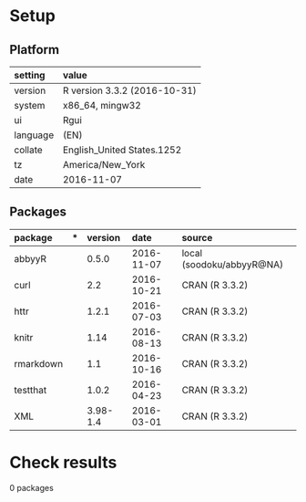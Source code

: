 # Setup

## Platform

|setting  |value                        |
|:--------|:----------------------------|
|version  |R version 3.3.2 (2016-10-31) |
|system   |x86_64, mingw32              |
|ui       |Rgui                         |
|language |(EN)                         |
|collate  |English_United States.1252   |
|tz       |America/New_York             |
|date     |2016-11-07                   |

## Packages

|package   |*  |version  |date       |source                    |
|:---------|:--|:--------|:----------|:-------------------------|
|abbyyR    |   |0.5.0    |2016-11-07 |local (soodoku/abbyyR@NA) |
|curl      |   |2.2      |2016-10-21 |CRAN (R 3.3.2)            |
|httr      |   |1.2.1    |2016-07-03 |CRAN (R 3.3.2)            |
|knitr     |   |1.14     |2016-08-13 |CRAN (R 3.3.2)            |
|rmarkdown |   |1.1      |2016-10-16 |CRAN (R 3.3.2)            |
|testthat  |   |1.0.2    |2016-04-23 |CRAN (R 3.3.2)            |
|XML       |   |3.98-1.4 |2016-03-01 |CRAN (R 3.3.2)            |

# Check results
0 packages


